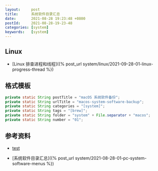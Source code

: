 ```yaml
---
layout:     post
title:      系统软件目录汇总
date:       2021-08-28 19:23:48 +0800
postId:     2021-08-28-19-23-48
categories: [system]
keywords:   [system]
---
```


## Linux
* [Linux 排查进程和线程]({% post_url system/linux/2021-09-28-01-linux-progress-thread %})

## 格式模板
```java
private static String postTitle = "macOS 系统软件备份";
private static String urlTitle = "macos-system-software-backup";
private static String categories = "[system]";
private static String tags = "[brew]";
private static String folder = "system" + File.separator + "macos";
private static String number = "01";
```

## 参考资料

* [test](test.html)

* [系统软件目录汇总]({% post_url system/2021-08-28-01-pc-system-software-menus %})
